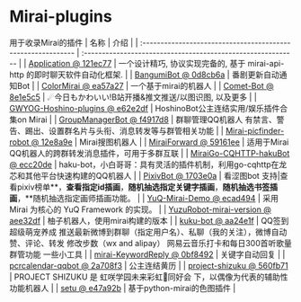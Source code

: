 # Mirai-plugins
用于收录Mirai的插件
| 名称                                                         | 介绍                                                         |
| :----------------------------------------------------------- | :----------------------------------------------------------- |
| [Application @ 121ec77](https://github.com/GraiaProject/Application/tree/121ec77f80b8962de68b28b8e24cf2ebc5af4238) | 一个设计精巧, 协议实现完备的, 基于 mirai-api-http 的即时聊天软件自动化框架. |
| [BangumiBot @ 0d8cb6a](https://github.com/ssttkkl/BangumiBot/tree/0d8cb6a053d03b9d71b1fd53f5b8884e60ca96f6) | 番剧更新自动通知Bot                                          |
| [ColorMirai @ ea57a27](https://github.com/Coloryr/ColorMirai/tree/ea57a2732d78ac48de10942ce4f7351534f22bcf) | 一个基于mirai的机器人                                        |
| [Comet-Bot @ 8e1e5c5](https://github.com/StarWishsama/Comet-Bot/tree/8e1e5c56ba71f2cae15f068207cfe55bceae3e03) | ☄今日もかわいい!B站开播&推文推送/以图识图, 以及更多          |
| [GWYOG-Hoshino-plugins @ e62e2df](https://github.com/GWYOG/GWYOG-Hoshino-plugins/tree/e62e2df996ecfbe2fe7d955c4b1353386808a153) | HoshinoBot公主连结实用/娱乐插件合集on Mirai                  |
| [GroupManagerBot @ f4917d8](https://github.com/Yiwen-Chan/GroupManagerBot/tree/f4917d82b73d5094fe83f8e64d7f3b7d172238b0) | 群聊管理QQ机器人 有禁言、警告、踢出、设置群名片与头衔、消息转发等与群管相关功能 |
| [Mirai-picfinder-robot @ 12e8a9e](https://github.com/Genanik/Mirai-picfinder-robot/tree/12e8a9efa66ea4a33bb91971982bec4ec1a72938) | Mirai搜图机器人                                              |
| [MiraiForward @ 59161ee](https://github.com/mzdluo123/MiraiForward/tree/59161ee809e33cb34603d3ac72b791a22761bff7) | 适用于Mirai QQ机器人的跨群转发消息插件，可用于多群互联       |
| [MiraiGo-CQHTTP-hakuBot @ ecc20de](https://github.com/weilinfox/MiraiGo-CQHTTP-hakuBot/tree/ecc20de45bd1ab15edd8afb0e372da29e8c10a0f) | haku-bot，小白哥哥：具有灵活的插件机制，利用go-cqhttp在龙芯和其他平台快速构建的QQ机器人 |
| [PixivBot @ 1703e0a](https://github.com/ssttkkl/PixivBot/tree/1703e0a1093164aa3427669ee51f9068c79a49f6) | 看涩图bot 支持\|查看pixiv榜单**，**查看指定id插画**，**随机抽选指定关键字插画**，**随机抽选书签插画**，**随机抽选指定画师插画功能。 |
| [YuQ-Mirai-Demo @ ecad494](https://github.com/YuQWorks/YuQ-Mirai-Demo/tree/ecad494aea1a524b6d6826bfa0e1bd7fef203db4) | 采用 Mirai 为核心的 YuQ Framework 的实现。                   |
| [YuzuRobot-mirai-version @ aee32df](https://github.com/synodriver/YuzuRobot-mirai-version/tree/aee32df772195973790d0fe37d71927fcd899ad7) | 柚子机器人，使用mirai构建的版本                              |
| [kuku-bot @ aa24e1f](https://github.com/kukume/kuku-bot/tree/aa24e1fc80c972ae499af970f5d93d6c33c82a08) | QQ签到 超级萌宠养成 推送最新微博到群聊（指定用户名）、私聊（我的关注），微博自动赞、评论、转发 修改步数（wx and alipay） 网易云音乐打卡和每日300首听歌量 群管功能 一些小工具 |
| [mirai-KeywordReply @ 0bf8492](https://github.com/shine5402/mirai-KeywordReply/tree/0bf8492f98cbdb1d8b942eab84e6ad6e9e0b7baa) | 关键字自动回复                                               |
| [pcrcalendar-qqbot @ 2a708f3](https://github.com/BillYang2016/pcrcalendar-qqbot/tree/2a708f3a07848bafe18dafbbb67742be094fd83f) | 公主连结黄历                                                 |
| [project-shizuku @ 560fb71](https://github.com/qianjunakasumi/project-shizuku/tree/560fb71fd36cfc5381edb32bc9fe8888cd6d9a8c) | PROJECT SHIZUKU 是 虹咲学园未来彩虹🌈同好会 下，以偶像为代表的辅助性功能机器人 |
| [setu @ e47a92b](https://github.com/umauc/setu/tree/e47a92b4cee0586b9ddad5aaf2e4abb193821971) | 基于python-mirai的色图插件                                   |

